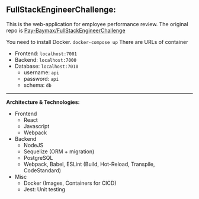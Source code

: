 FullStackEngineerChallenge:
-
This is the web-application for employee performance review.
The original repo is [Pay-Baymax/FullStackEngineerChallenge](https://github.com/Pay-Baymax/FullStackEngineerChallenge)

You need to install Docker.
`docker-compose up`
There are URLs of container
- Frontend: `localhost:7001`
- Backend: `localhost:7000`
- Database: `localhost:7010`
	- username: `api`
	- password: `api`
	- schema: `db`
---
**Architecture & Technologies:**
- Frontend
	- React
	- Javascript
	- Webpack
- Backend
	- NodeJS
	- Sequelize (ORM + migration)
	- PostgreSQL
	- Webpack, Babel, ESLint (Build, Hot-Reload, Transpile, CodeStandard)
- Misc
	- Docker (Images, Containers for CICD)
	- Jest: Unit testing
